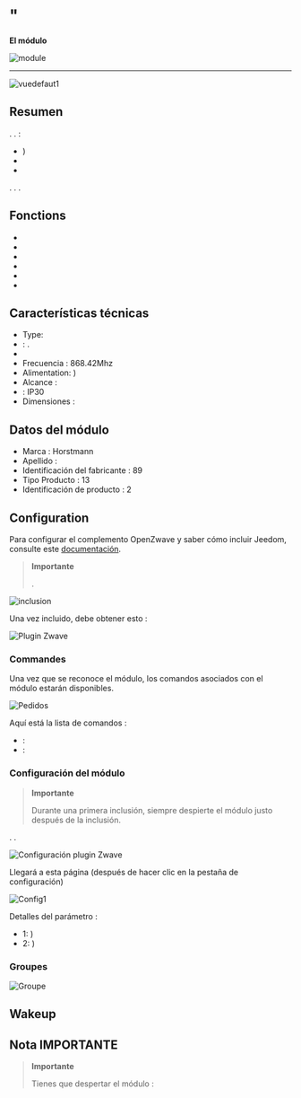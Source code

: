 # "

**El módulo**

![module](images/secure.ses302/module.jpg)

****

![vuedefaut1](images/secure.ses302/vuedefaut1.jpg)

## Resumen

. . :

-   )
-   
-   

. . .

## Fonctions

-   
-   
-   
-   
-   
-   

## Características técnicas

-   Type: 
-   : .
-   
-   Frecuencia : 868.42Mhz
-   Alimentation: )
-   Alcance : 
-    : IP30
-   Dimensiones : 

## Datos del módulo

-   Marca : Horstmann
-   Apellido : 
-   Identificación del fabricante : 89
-   Tipo Producto : 13
-   Identificación de producto : 2

## Configuration

Para configurar el complemento OpenZwave y saber cómo incluir Jeedom, consulte este [documentación](https://doc.jeedom.com/es_ES/plugins/automation%20protocol/openzwave/).

> **Importante**
>
> .

![inclusion](images/secure.ses302/inclusion.jpg)

Una vez incluido, debe obtener esto :

![Plugin Zwave](images/secure.ses302/information.jpg)

### Commandes

Una vez que se reconoce el módulo, los comandos asociados con el módulo estarán disponibles.

![Pedidos](images/secure.ses302/commandes.jpg)

Aquí está la lista de comandos :

-    : 
-    : 



### Configuración del módulo

> **Importante**
>
> Durante una primera inclusión, siempre despierte el módulo justo después de la inclusión.

. .

![Configuración plugin Zwave](images/plugin/bouton_configuration.jpg)

Llegará a esta página (después de hacer clic en la pestaña de configuración)

![Config1](images/secure.ses302/config1.jpg)

Detalles del parámetro :

-   1: )
-   2: )



### Groupes



![Groupe](images/secure.ses302/groupe.jpg)

## Wakeup



## Nota IMPORTANTE

> **Importante**
>
> Tienes que despertar el módulo : 
